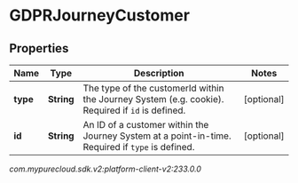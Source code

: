 # GDPRJourneyCustomer


## Properties

| Name | Type | Description | Notes |
| ------------ | ------------- | ------------- | ------------- |
| **type** | **String** | The type of the customerId within the Journey System (e.g. cookie). Required if `id` is defined. |  [optional] |
| **id** | **String** | An ID of a customer within the Journey System at a point-in-time. Required if `type` is defined. |  [optional] |




_com.mypurecloud.sdk.v2:platform-client-v2:233.0.0_
